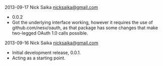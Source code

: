 2013-09-17 Nick Saika <nicksaika@gmail.com>
* 0.0.2
* Got the underlying interface working, however it requires the use of
  github.com/nesv/oauth, as that package has some changes that make two-legged
  OAuth 1.0 calls possible.

2013-09-16 Nick Saika <nicksaika@gmail.com>
* Initial development release, 0.0.1.
* Acting as a starting point.
